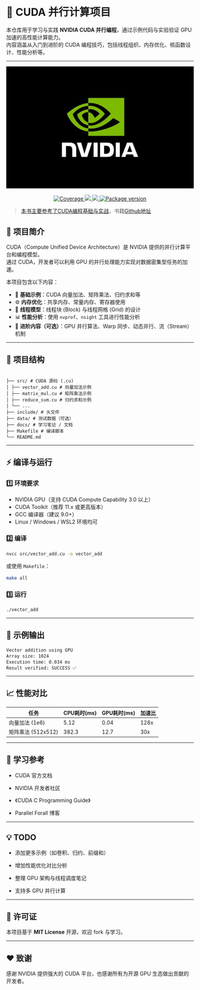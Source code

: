 # 🚀 CUDA 并行计算项目



本仓库用于学习与实践 **NVIDIA CUDA 并行编程**，通过示例代码与实验验证 GPU 加速的高性能计算能力。  
内容涵盖从入门到进阶的 CUDA 编程技巧，包括线程组织、内存优化、核函数设计、性能分析等。



---

<p align="center">
    <a href="https://github.com/hxd77/GPU-Parallel-Playground"><img src="https://raw.githubusercontent.com/hxd77/BlogImage/master/TyporaImage/20251016222120222.png"</a>
</p>

 <p align="center">
<img src="https://img.shields.io/badge/cuda-000000.svg?style=for-the-badge&logo=nVIDIA&logoColor=green" alt="Coverage">
    <img src="https://img.shields.io/badge/nVIDIA-%2376B900.svg?style=for-the-badge&logo=nVIDIA&logoColor=white">
     <img src="https://img.shields.io/badge/VS%20Code%20Insiders-35b393.svg?style=for-the-badge&logo=visual-studio-code&logoColor=white">
    <img src="https://img.shields.io/badge/Linux-FCC624?style=for-the-badge&logo=linux&logoColor=black" alt="Package version">
    </p>

> 本书主要参考了[CUDA编程基础与实战](https://baike.baidu.com/item/CUDA编程/59848340)，书籍[Github地址](https://github.com/brucefan1983/CUDA-Programming)

## 📘 项目简介

CUDA（Compute Unified Device Architecture）是 NVIDIA 提供的并行计算平台和编程模型。  
通过 CUDA，开发者可以利用 GPU 的并行处理能力实现对数据密集型任务的加速。

本项目包含以下内容：

- 🧮 **基础示例**：CUDA 向量加法、矩阵乘法、归约求和等  
- ⚙️ **内存优化**：共享内存、常量内存、寄存器使用  
- 🔄 **线程模型**：线程块 (Block) 与线程网格 (Grid) 的设计  
- 📊 **性能分析**：使用 `nvprof`、`nsight` 工具进行性能分析  
- 🧠 **进阶内容（可选）**：GPU 并行算法、Warp 同步、动态并行、流（Stream）机制  

---

## 📂 项目结构

```

├── src/ # CUDA 源码 (.cu)  
│ ├── vector_add.cu # 向量加法示例  
│ ├── matrix_mul.cu # 矩阵乘法示例  
│ ├── reduce_sum.cu # 归约求和示例  
│ └── ...  
├── include/ # 头文件  
├── data/ # 测试数据（可选）  
├── docs/ # 学习笔记 / 文档  
├── Makefile # 编译脚本  
└── README.md

```

---

## ⚡ 编译与运行

### 1️⃣ 环境要求
- NVIDIA GPU（支持 CUDA Compute Capability 3.0 以上）
- CUDA Toolkit（推荐 11.x 或更高版本）
- GCC 编译器（建议 9.0+）
- Linux / Windows / WSL2 环境均可

### 2️⃣ 编译
```bash
nvcc src/vector_add.cu -o vector_add
```

或使用 `Makefile`：

```bash
make all
```

### 3️⃣ 运行

```bash
./vector_add
```

* * *

## 🧩 示例输出

```text
Vector addition using GPU
Array size: 1024
Execution time: 0.034 ms
Result verified: SUCCESS ✅
```

* * *

## 📈 性能对比

| 任务               | CPU耗时(ms) | GPU耗时(ms) | 加速比 |
| ------------------ | ----------- | ----------- | ------ |
| 向量加法 (1e6)     | 5.12        | 0.04        | 128x   |
| 矩阵乘法 (512x512) | 382.3       | 12.7        | 30x    |

* * *

## 🧭 学习参考

* CUDA 官方文档
  
* NVIDIA 开发者社区
  
* 《CUDA C Programming Guide》
  
* Parallel Forall 博客
  

* * *

## 💡 TODO

*  添加更多示例（如卷积、归约、前缀和）
  
*  增加性能优化对比分析
  
*  整理 GPU 架构与线程调度笔记
  
*  支持多 GPU 并行计算
  

* * *

## 📜 许可证

本项目基于 **MIT License** 开源，欢迎 fork 与学习。

* * *

## ❤️ 致谢

感谢 NVIDIA 提供强大的 CUDA 平台，也感谢所有为开源 GPU 生态做出贡献的开发者。

